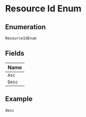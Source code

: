 
# Resource Id Enum

## Enumeration

`ResourceIdEnum`

## Fields

| Name |
|  --- |
| `Asc` |
| `Desc` |

## Example

```
desc
```

